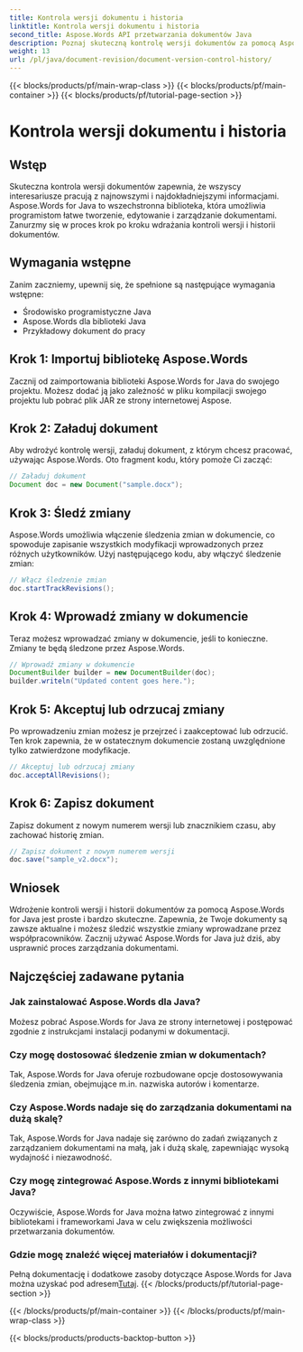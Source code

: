 ```yaml
---
title: Kontrola wersji dokumentu i historia
linktitle: Kontrola wersji dokumentu i historia
second_title: Aspose.Words API przetwarzania dokumentów Java
description: Poznaj skuteczną kontrolę wersji dokumentów za pomocą Aspose.Words for Java. Zarządzaj zmianami, współpracuj bezproblemowo i śledź poprawki bez wysiłku.
weight: 13
url: /pl/java/document-revision/document-version-control-history/
---
```


{{< blocks/products/pf/main-wrap-class >}}
{{< blocks/products/pf/main-container >}}
{{< blocks/products/pf/tutorial-page-section >}}

# Kontrola wersji dokumentu i historia


## Wstęp

Skuteczna kontrola wersji dokumentów zapewnia, że wszyscy interesariusze pracują z najnowszymi i najdokładniejszymi informacjami. Aspose.Words for Java to wszechstronna biblioteka, która umożliwia programistom łatwe tworzenie, edytowanie i zarządzanie dokumentami. Zanurzmy się w proces krok po kroku wdrażania kontroli wersji i historii dokumentów.

## Wymagania wstępne

Zanim zaczniemy, upewnij się, że spełnione są następujące wymagania wstępne:

- Środowisko programistyczne Java
- Aspose.Words dla biblioteki Java
- Przykładowy dokument do pracy

## Krok 1: Importuj bibliotekę Aspose.Words

Zacznij od zaimportowania biblioteki Aspose.Words for Java do swojego projektu. Możesz dodać ją jako zależność w pliku kompilacji swojego projektu lub pobrać plik JAR ze strony internetowej Aspose.

## Krok 2: Załaduj dokument

Aby wdrożyć kontrolę wersji, załaduj dokument, z którym chcesz pracować, używając Aspose.Words. Oto fragment kodu, który pomoże Ci zacząć:

```java
// Załaduj dokument
Document doc = new Document("sample.docx");
```

## Krok 3: Śledź zmiany

Aspose.Words umożliwia włączenie śledzenia zmian w dokumencie, co spowoduje zapisanie wszystkich modyfikacji wprowadzonych przez różnych użytkowników. Użyj następującego kodu, aby włączyć śledzenie zmian:

```java
// Włącz śledzenie zmian
doc.startTrackRevisions();
```

## Krok 4: Wprowadź zmiany w dokumencie

Teraz możesz wprowadzać zmiany w dokumencie, jeśli to konieczne. Zmiany te będą śledzone przez Aspose.Words.

```java
// Wprowadź zmiany w dokumencie
DocumentBuilder builder = new DocumentBuilder(doc);
builder.writeln("Updated content goes here.");
```

## Krok 5: Akceptuj lub odrzucaj zmiany

Po wprowadzeniu zmian możesz je przejrzeć i zaakceptować lub odrzucić. Ten krok zapewnia, że w ostatecznym dokumencie zostaną uwzględnione tylko zatwierdzone modyfikacje.

```java
// Akceptuj lub odrzucaj zmiany
doc.acceptAllRevisions();
```

## Krok 6: Zapisz dokument

Zapisz dokument z nowym numerem wersji lub znacznikiem czasu, aby zachować historię zmian.

```java
// Zapisz dokument z nowym numerem wersji
doc.save("sample_v2.docx");
```

## Wniosek

Wdrożenie kontroli wersji i historii dokumentów za pomocą Aspose.Words for Java jest proste i bardzo skuteczne. Zapewnia, że Twoje dokumenty są zawsze aktualne i możesz śledzić wszystkie zmiany wprowadzane przez współpracowników. Zacznij używać Aspose.Words for Java już dziś, aby usprawnić proces zarządzania dokumentami.

## Najczęściej zadawane pytania

### Jak zainstalować Aspose.Words dla Java?

Możesz pobrać Aspose.Words for Java ze strony internetowej i postępować zgodnie z instrukcjami instalacji podanymi w dokumentacji.

### Czy mogę dostosować śledzenie zmian w dokumentach?

Tak, Aspose.Words for Java oferuje rozbudowane opcje dostosowywania śledzenia zmian, obejmujące m.in. nazwiska autorów i komentarze.

### Czy Aspose.Words nadaje się do zarządzania dokumentami na dużą skalę?

Tak, Aspose.Words for Java nadaje się zarówno do zadań związanych z zarządzaniem dokumentami na małą, jak i dużą skalę, zapewniając wysoką wydajność i niezawodność.

### Czy mogę zintegrować Aspose.Words z innymi bibliotekami Java?

Oczywiście, Aspose.Words for Java można łatwo zintegrować z innymi bibliotekami i frameworkami Java w celu zwiększenia możliwości przetwarzania dokumentów.

### Gdzie mogę znaleźć więcej materiałów i dokumentacji?

 Pełną dokumentację i dodatkowe zasoby dotyczące Aspose.Words for Java można uzyskać pod adresem[Tutaj](https://reference.aspose.com/words/java/).
{{< /blocks/products/pf/tutorial-page-section >}}

{{< /blocks/products/pf/main-container >}}
{{< /blocks/products/pf/main-wrap-class >}}

{{< blocks/products/products-backtop-button >}}
